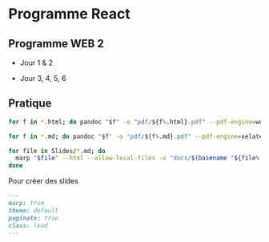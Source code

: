 # Programme React

## Programme WEB 2

- Jour 1 & 2


- Jour 3, 4, 5, 6


## Pratique

```bash
for f in *.html; do pandoc "$f" -o "pdf/${f%.html}.pdf" --pdf-engine=weasyprint; done

for f in *.md; do pandoc "$f" -o "pdf/${f%.md}.pdf" --pdf-engine=xelatex --standalone; done

for file in Slides/*.md; do
  marp "$file" --html --allow-local-files -o "docs/$(basename "${file%.md}.html")"
done

```

Pour créer des slides 

```md
---
marp: true
theme: default
paginate: true
class: lead
---
```